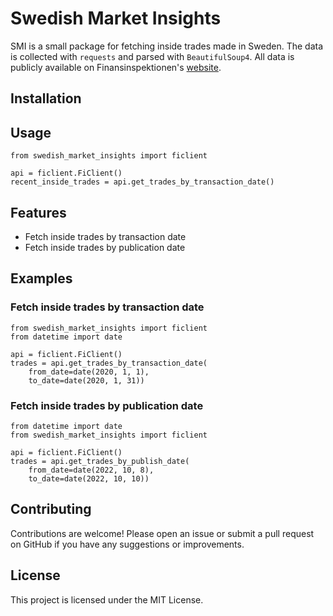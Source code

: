 # Swedish Market Insights

SMI is a small package for fetching inside trades made in Sweden.
The data is collected with `requests` and parsed with `BeautifulSoup4`.
All data is publicly available on Finansinspektionen's [website](https://fi.se/).

## Installation

<!-- `pip install insyn` -->

## Usage

```python3
from swedish_market_insights import ficlient

api = ficlient.FiClient()
recent_inside_trades = api.get_trades_by_transaction_date()
```

## Features

- Fetch inside trades by transaction date
- Fetch inside trades by publication date

## Examples

### Fetch inside trades by transaction date

```python3
from swedish_market_insights import ficlient
from datetime import date

api = ficlient.FiClient()
trades = api.get_trades_by_transaction_date(
    from_date=date(2020, 1, 1),
    to_date=date(2020, 1, 31))
```

### Fetch inside trades by publication date

```python3
from datetime import date
from swedish_market_insights import ficlient

api = ficlient.FiClient()
trades = api.get_trades_by_publish_date(
    from_date=date(2022, 10, 8),
    to_date=date(2022, 10, 10))
```

## Contributing

Contributions are welcome! Please open an issue or submit a pull request on GitHub if you have any suggestions or
improvements.

## License

This project is licensed under the MIT License.
